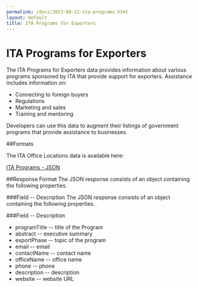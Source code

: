 ```yaml
---
permalink: /docs/2013-08-21-ita-programs.html
layout: default
title: ITA Programs for Exporters
---
```


# ITA Programs for Exporters

The ITA Programs for Exporters data provides information about various programs sponsored by ITA that provide support for exporters. Assistance includes information on:
* Connecting to foreign buyers
* Regulations
* Marketing and sales
* Training and mentoring
 
Developers can use this data to augment their listings of government programs that provide assistance to businesses.

##Formats

The ITA Office Locations data is available here:

[ITA Programs - JSON](/data/ita_programs.json)

##Response Format
The JSON response consists of an object containing the following properties.

###Field -- Description
The JSON response consists of an object containing the following properties.

###Field -- Description
* programTitle -- title of the Program
* abstract -- executive summary
* exportPhase -- topic of the program
* email	-- email
* contactName -- contact name
* officeName -- office name
* phone -- phone
* description -- description
* website -- website URL
